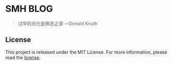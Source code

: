 # SMH BLOG

> 过早的优化是罪恶之源 —Donald Knuth

## License

This project is released under the MIT License. For more information, please read the [license](https://github.com/smh2274/smh2274.github.io/blob/master/LICENSE).
